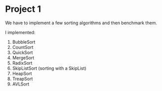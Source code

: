# Project 1
We have to implement a few sorting algorithms and then benchmark them.

I implemented:
1. BubbleSort
1. CountSort
1. QuickSort
1. MergeSort
1. RadixSort
1. SkipListSort (sorting with a SkipList)
1. HeapSort
1. TreapSort
1. AVLSort